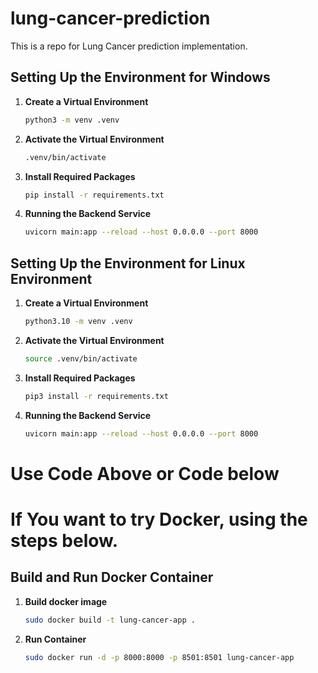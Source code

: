 # lung-cancer-prediction
This is a repo for Lung Cancer prediction implementation. 

## Setting Up the Environment for Windows

1. **Create a Virtual Environment**
   ```sh
   python3 -m venv .venv
2. **Activate the Virtual Environment**
   ```sh
   .venv/bin/activate
3. **Install Required Packages**
   ```sh
   pip install -r requirements.txt
4. **Running the Backend Service**
   ```sh
   uvicorn main:app --reload --host 0.0.0.0 --port 8000

## Setting Up the Environment for Linux Environment

1. **Create a Virtual Environment**
   ```sh
   python3.10 -m venv .venv
2. **Activate the Virtual Environment**
   ```sh
   source .venv/bin/activate
3. **Install Required Packages**
   ```sh
   pip3 install -r requirements.txt
4. **Running the Backend Service**
   ```sh
   uvicorn main:app --reload --host 0.0.0.0 --port 8000

# Use Code Above or Code below

# If You want to try Docker, using the steps below. 

## Build and Run Docker Container

1. **Build docker image**
   ```sh
   sudo docker build -t lung-cancer-app .
2. **Run Container**
   ```sh
   sudo docker run -d -p 8000:8000 -p 8501:8501 lung-cancer-app
